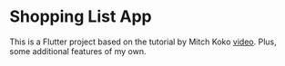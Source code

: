# Shopping List App

This is a Flutter project based on the tutorial by Mitch Koko [video](https://youtu.be/mMgr47QBZWA).
Plus, some additional features of my own. 

